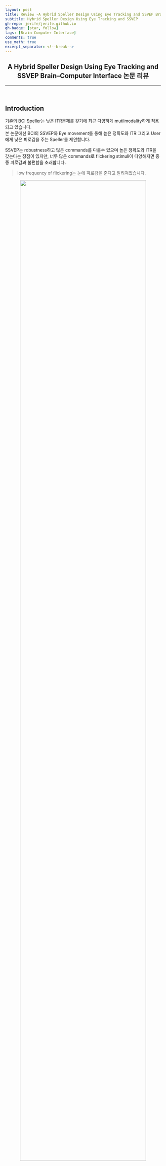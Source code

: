 ```yaml
---
layout: post 
title: Review -A Hybrid Speller Design Using Eye Tracking and SSVEP Brain–Computer Interface
subtitle: Hybrid Speller Design Using Eye Tracking and SSVEP
gh-repo: jerife/jerife.github.io
gh-badge: [star, follow]
tags: [Brain Computer Interface]
comments: true
use_math: true
excerpt_separator: <!--break-->
---
```

<div align=center><h2> A Hybrid Speller Design Using Eye Tracking and SSVEP Brain–Computer Interface 논문 리뷰</h2></div>
<!--break-->

----


 <br/>

## Introduction
기존의 BCI Speller는 낮은 ITR문제를 갖기에 최근 다양하게 mutilmodality하게 적용되고 있습니다.<br/>
본 논문에선 BCI의 SSVEP와 Eye movement를 통해 높은 정확도와 ITR 그리고 User에게 낮은 피로감을 주는 Speller를 제안합니다.

SSVEP는 robustness하고 많은 commands를 다룰수 있으며 높은 정확도와 ITR을 갖는다는 장점이 있지만,
너무 많은 commands로 flickering stimuli이 다양해지면 종종 피로감과 불편함을 초래합니다.
> low frequency of flickering는 눈에 피로감을 준다고 알려져있습니다.

<div align="center">
    <img src="https://user-images.githubusercontent.com/68190553/178418653-e9110684-617e-4aad-8abd-e81d8b69f81c.png" width="90%"/>
</div>
> 48-target BCI speller

따라서 논문에선 Eye movement로 Speller의 영역을 감지하고, SSVEP를 통해 영역 속의 6개의 frequency target만을 응시하여 character를 선택하는 기법을 제시합니다.

## Methods
### A) Experimental Procedure
<div align="center">
    <img src="https://user-images.githubusercontent.com/68190553/178421934-135fd6c3-b5d8-446d-b760-f93eeeae162e.png" width="70%"/>
</div>

위 그림처럼 speller는 6x8 stimulation matrix의 sub-matrix(target box)로 구성되어있으며, 각 sub-matrix는 3x2=6개의 target으로 구성되어있습니다.

특히 각 sub-matrix의 target들은 144Hz 모니터에 나눠지는 (144/11 = 13.0909, 144/10 = 14.40, 144/9 = 16.00, 144/8 = 18.00, 144/7 = 20.5714 and 144/6 = 24.00 Hz) 6개의 주파수들로 고정됩니다.

Eye tracker 는 sub-matrix(target box)를 식별하며 동시에 EEG data는 target frequency를 식별합니다.

<div align="center">
    <img src="https://user-images.githubusercontent.com/68190553/178421971-7acd96a8-f788-4330-a58d-78ece9e50ccd.png" width="70%"/>
</div>

#### Offine Experiment
Offine 실험은 3block을 포함하며 각 block은 48개의 target을 랜덤한 순서로 진행됩니다.
1. 먼저 0.5초간 48개의 target들 중 1개의 target이 빨간색을 띄우면 해당 target으로 시선을 움직임입니다.
2. 이후 참가자는 5초간 해당 (flickering하는) target을 계속 응시합니다.
3. 마지막 0.5초간 screen이 깜박입니다.

#### Online Experiment
Online실험은 1.5초로 진행되며 시선을 움직이는 시간 0.5초, target들이 flickering하는 시간 1초로 구성되어있습니다.

실험은 training/testing 실험으로 구성되어있으며 training 단계는 3block으로 진행됩니다.<br/>
testing 단계는 cued-spelling task, free-spelling task 두 가지로 나눠집니다.

cued-spelling task는 target이 빨간색을 띄우는 cue 사인이 있지만 free-spelling task의 경우 자유롭게 문장을 쓰는 task입니다.

#### Control Conditions &  Questionnaire
위의 제안된 실험을 완료한 경우, 3일 후 기존 Basic Speller와 기존 Hybrid EEG-Eye Tacking (본 논문에서 제안한 것 아님) 을 추가 실험 하여 제안된 Speller와 비교하고 설문조사가 실시됩니다.<br/>
또한 추가로 하는 두 실험의 각 target들은 0.2 Hz간격으로 7~16.4 Hz로 flicker합니다.

### B) Method
본 연구에선 Eye Tracking data와 CCA Algorithm를 사용해 target sub-matrix와 frequency of SSVEPs를 식별합니다.

offline과 online 실험에서 data epoch은 각각 0.14~5.14s, 0.14~1.14s로 추출되었습니다.
EEG data의 경우 notch filter of 50 Hz가 적용되었고 300 Hz로 down-sampling되었으며 band-pass-filtered from 12 to 110 Hz이 적용되었습니다.

#### Sub-Matrix Detection
Eye tracker data는 pixel단위로 저장되며, gaze-direction data의 평균은 target을 분류하는 feature로 계산되었습니다.

#### SSVEP Detection
<div align="center">
    <img src="https://user-images.githubusercontent.com/68190553/178440529-0b6768d6-3241-4f54-a2dd-fad7240da73e.png" width="85%"/>
</div>
CCA는 두 dataset 사이의 유사성을 추출해내는 기법이며, 두 다차원 변수를 고려해 x와 y의 correlation을 최대로하는 weight vectors를 찾습니다.

<div align="center">
    <img src="https://user-images.githubusercontent.com/68190553/178442878-1ffe5307-de76-4f4d-aee9-a0e0d08a7907.png" width="50%"/>
</div>
SSVEPs의 주파수를 식별하기 위해 CCA는 EEG signals X와 reference signals(each stimulus frequency) Yk 사이의 canonical correlation P을 계산합니다.

마지막으로 두 algorithm에 의해 target sub-matrix와 target frequency가 식별되면 해당하는 character가 output으로 선택됩니다.

## Results
### A) Offline Data Analysis
<div align="center">
    <img src="https://user-images.githubusercontent.com/68190553/178628657-5b97eeb0-d088-4afd-955b-c4134b357222.png" width="100%"/>
</div>
> 각 Experiment의 설문 결과

<div align="center">
    <img src="https://user-images.githubusercontent.com/68190553/178628610-a7b7b32e-40dc-4283-9f33-2df87b4a33dd.png" width="100%"/>
</div>
> 각 Experiment의 Accuracy, ITR, Correct 결과

### B) Online Data Analysis
<div align="center">
    <img src="https://user-images.githubusercontent.com/68190553/178629189-14eeb551-4285-4eab-a56c-ff2f4b269f07.png" width="100%"/>
</div>
> Online data 중 cued-spelling task 결과

<div align="center">
    <img src="https://user-images.githubusercontent.com/68190553/178629240-d4d04cb2-86ca-4fbf-9be1-6ed980d0a332.png"
    width="100%"/>
</div>
> Online data 중 free-spelling task 결과

## Discussion
Eye tracker를 이용해 Target box를 인지함으로써 48개의 frequency box를 모두 분류하지 않고 Target box 속에 해당하는 오직 6개만의 frequency box만을 분류하면 되기 때문에

모든 target을 다른 frequency로 사용하는 Speller보다도 좋은 정확도와 눈의 피로감을 줄이고 편안한 결과를 제공했습니다.

<div align="center">
    <img src="https://user-images.githubusercontent.com/68190553/178629428-5d090522-de8f-4b8f-a827-5ee5bd6e3686.png"
    width="80%"/>
</div>
> SSVEP와 eye tracking 예측값의 Confusion matrix

실제로 SSVEP task의 경우 좋은 performance를 보이며,
Eye tracking의 경우 all correct한 결과를 볼 수 있습니다.

## Conclusions
결론적으로 본 논문은 Eye tracking과 13~24Hz의 자극을 갖는 SSVEP BCI를 결합한 새로운 Speller를 디자인하여 User의 불편함을 줄이고 정확도와 ITR을 높였습니다.

제안된 Speller의 핵심은 6개의 주파수만으로 48개의 target을 분류했고 기존의 basic, hybrid speller들과 비교해 좋은 performance를 보인다는 점입니다.

---

## 고찰
VR의 특정 버튼을 누르는 task와 접목한다면, 먼저 Eye tracking data로 버튼 주위를 인지하고 있음을 확인한 후 세부 option들을 SSVEP task를 활용해 접목할 수 있을 것 같다.

이외에도 VR속에서의 움직임(eg. 걷기, 손동작) 또한 Eye tracking data로 특정 area를 먼저 인식한 후 MI task를 적용하는 시도 또한 해볼 수 있을 것이다.


###### Reference
* DOI: 10.3390/s20030891